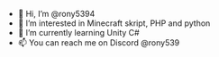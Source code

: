 - 👋 Hi, I’m @rony5394
- 👀 I’m interested in Minecraft skript, PHP and python
- 🌱 I’m currently learning Unity C#
- 📫 You can reach me on Discord @rony539
